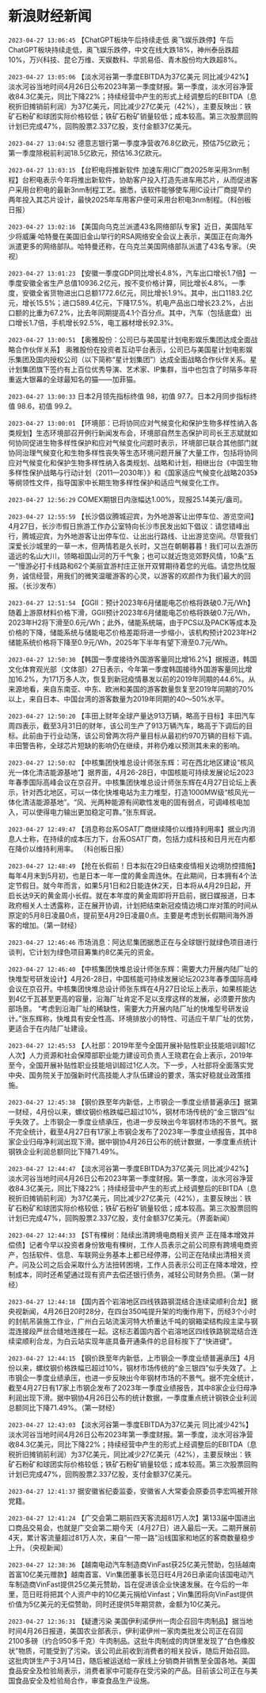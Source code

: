 # 新浪财经新闻
`2023-04-27 13:06:45` 【ChatGPT板块午后持续走低 奥飞娱乐跌停】午后ChatGPT板块持续走低，奥飞娱乐跌停，中文在线大跌18%，神州泰岳跌超10%，万兴科技、昆仑万维、天娱数科、华凯易佰、青木股份均大跌超8%。

`2023-04-27 13:05:06` 【淡水河谷第一季度EBITDA为37亿美元 同比减少42%】淡水河谷当地时间4月26日公布2023年第一季度财报。第一季度，淡水河谷净营收84.3亿美元，同比下降22%；持续经营中产生的形式上经调整后的EBITDA（息税折旧摊销前利润）为37亿美元，同比减少27亿美元（42%），主要反映出：铁矿石粉矿和球团实际价格较低；铁矿石粉矿销量较低；成本较高。第三次股票回购计划已完成47%，回购股票2.337亿股，支付金额37亿美元。

`2023-04-27 13:04:52` 德意志银行第一季度净营收76.8亿欧元，预估75亿欧元； 第一季度除税前利润18.5亿欧元，预估16.3亿欧元。

`2023-04-27 13:03:15` 【台积电将推新软件 加速车用IC厂商2025年采用3nm制程】台积电表示今年将推出新软件，协助客户投入打造先进车用芯片，从而促进客户采用台积电的最新3nm制程工艺。据悉，该软件能够使车用IC设计厂商提早约两年投入其芯片设计，最快2025年车用客户便可采用台积电3nm制程。（科创板日报）

`2023-04-27 13:02:16` 【美国向乌克兰派遣43名网络部队专家】近日，美国陆军少将威廉·哈特曼在美国旧金山举行的RSA网络安全会议上表示，美国正在向海外派遣更多的网络部队。哈特曼还称，在乌克兰美国网络部队派遣了43名专家。（央视）

`2023-04-27 13:01:23` 【安徽一季度GDP同比增长4.8%，汽车出口增长1.7倍】一季度安徽全省生产总值10936.2亿元，按不变价格计算，同比增长4.8%。一季度，安徽全省货物进出口总额1772.6亿元，同比增长1.9%。其中，出口1183.2亿元，增长15.5%；进口589.4亿元，下降17.5%。机电产品出口增长23.2%，占出口额的比重为67.2%，比去年同期提高4.1个百分点。其中，汽车（包括底盘）出口增长1.7倍，手机增长92.5%，电工器材增长92.3%。

`2023-04-27 13:00:51` 【奥雅股份：公司已与美国星计划电影娱乐集团达成全面战略合作伙伴关系】 奥雅股份在投资者互动平台表示，公司已与美国星计划电影娱乐集团及国内授权公司（以下简称“星计划集团”）达成全面战略合作伙伴关系。星计划集团旗下签约有上百位优秀导演、艺术家、IP集群，当中也包含了时隔多年将重返大银幕的全球最知名的猫——加菲猫。

`2023-04-27 13:00:33` 日本2月领先指标终值 98，初值 97.7。日本2月同步指标终值 98.6，初值 99.2。

`2023-04-27 13:00:01` 【环境部：已将协同应对气候变化和保护生物多样性纳入各类规划】生态环境部召开例行新闻发布会，环境部自然生态保护司司长王志斌就如何协同促进生物多样性保护和应对气候变化问题时表示，环境部已联合其他部门就协同治理气候变化和生物多样性丧失等生态环境问题开展了大量工作，包括将协同应对气候变化和保护生物多样性纳入各类规划、战略和计划，相继出台《中国生物多样性保护战略与行动计划（2011—2030年）》和《国家适应气候变化战略2035》等纲领性文件，指导国家中长期生物多样性保护和适应气候变化工作。

`2023-04-27 12:56:29` COMEX期银日内涨幅达1.00%，现报25.14美元/盎司。

`2023-04-27 12:55:59` 【长沙倡议腾城迎宾，为外地游客让出停车位、游览空间】4月27日，长沙市假日旅游工作办公室特向长沙市民发出如下倡议：请您错峰出行，腾城迎宾，为外地游客让出停车位、让出出行路线、让出游览空间。尽管我们深爱长沙城里的一草一木，但两情若是久长时，又岂在朝朝暮暮！我们可以去游历遥远的名山大川，领略祖国山河的万千气象；也可以就近饱览郊野风情，10条“五一”慢游必打卡线路和62个美丽宜游村庄正张开双臂期待着您的光临。请您热忱服务，诚信经营，用我们的微笑温暖游客的心灵，以游客的欢颜作为我们最大的回报。（长沙发布）

`2023-04-27 12:51:54` 【GGII：预计2023年6月储能电芯价格将跌破0.7元/Wh】随着上游原材料价格下滑，GGII预计2023年6月储能电芯价格将跌破0.7元/Wh，2023年H2将下滑至0.6元/Wh；此外，储能系统端，由于PCS以及PACK等成本及价格的下降，储能系统与储能电芯价格差距将进一步缩小，该机构预计2023年H2储能系统价格将下降至0.9元/Wh，2025年下半年有望下滑至0.7元/Wh。

`2023-04-27 12:50:30` 【韩国一季度接待外国游客量同比增16.2%】据报道，韩国文化体育观光部（文体部）27日表示，今年第一季度韩国接待外国游客量同比增加16.2%，为171万多人次，恢复到新冠疫情暴发以前的2019年同期的44.6%。从来源地看，来自东南亚、中东、欧洲和美国的游客数量恢复至2019年同期的70%以上，来自日本、中国台湾的游客数量为2019年同期的40～50%水平。

`2023-04-27 12:50:20` 【丰田上财年全球产量达913万辆，略高于目标】丰田汽车周四表示，截至3月31日的财年，该公司生产了913万辆汽车，略高于下调后的目标。此前由于行业动荡，该公司曾两次将产量目标从最初约970万辆的目标下调。丰田警告称，全球芯片短缺的影响仍在继续，并称仍难以预测其未来的影响。

`2023-04-27 12:50:02` 【中核集团快堆总设计师张东辉：可在西北地区建设“核风光一体化清洁能源基地”】据界面，4月26-28日，中国核能可持续发展论坛2023年春季国际高峰会议在京召开。中核集团快堆总设计师张东辉在4月27日论坛上表示，针对西北地区，可以一体化快堆电站为主力堆型，打造1000MW级“核风光一体化清洁能源基地”。“风、光两种能源有间歇性发电的固有弱点，可调峰核电加入，可以使得电力输出更加稳定可靠。”张东辉说。

`2023-04-27 12:49:47` 【消息称台系OSAT厂商继续降价以维持利用率】据业内消息人士称，在持续的成本压力下，台系OSAT厂商，包括力成科技和日月光在内都在降价以维持利用率。 （科创板日报）

`2023-04-27 12:48:49` 【抢在长假前！日本拟在29日结束疫情相关边境防控措施】每年4月末到5月初，也是日本一年一度的黄金周连休。在此期间，日本拥有4个法定节假日。就今年而言，如果5月1日和2日能连休2天，日本将从4月29日起，开启长达9天的黄金周小长假。就在本年度的黄金周即将开启前，据日媒报道，日本政府相关人士透露称，正在展开协调，计划把结束新冠疫情边境口岸对策的时间从原定的5月8日凌晨0点，提前至4月29日凌晨0点。主要是考虑到长假期间海外游客的增加。（第一财经）

`2023-04-27 12:46:46` 市场消息：阿达尼集团据悉正在与全球银行就绿色项目进行谈判，它计划为绿色项目筹集约8亿美元的资金。

`2023-04-27 12:46:40` 【中核集团快堆总设计师张东辉：需要大力开展内陆厂址的快堆型号研发设计】4月26-28日，中国核能可持续发展论坛2023年春季国际高峰会议在京召开。中核集团快堆总设计师张东辉在4月27日论坛上表示，如果核能达到4亿千瓦甚至更高的容量，沿海厂址肯定不足以支撑这样的发展，必须要开放内部场景。 “考虑到沿海厂址的稀缺性，需要大力开展内陆厂址的快堆型号研发设计。”张东辉称，快堆具有安全性高、环境排放小的特性、可适应干旱厂址的优势，更适合于在内陆厂址建设。

`2023-04-27 12:45:53` 【人社部：2019年至今全国开展补贴性职业技能培训超1亿人次】人力资源和社会保障部职业能力建设司负责人王晓君在会上表示，2019年至今，全国开展补贴性职业技能培训超过1亿人次。下一步，人社部将全面落实党中央、国务院关于加强新时代高技能人才队伍建设的要求，落实好稳就业政策措施。

`2023-04-27 12:45:38` 【钢价跌至年内新低，上市钢企一季度业绩普遍承压】据第一财经，4月份以来，螺纹钢价格跌幅已超过10%，钢材市场传统的“金三银四”似乎失效了。上市钢企一季度业绩承压，也进一步反映出今年钢材市场的不景气。据不完全统计，截至4月27日有17家上市钢企发布了2023年一季度业绩报告，其中8家企业归母净利润出现下滑。据中钢协4月26日公布的统计数据，一季度重点统计钢铁企业利润总额同比下降71.49%。

`2023-04-27 12:44:47` 【淡水河谷第一季度EBITDA为37亿美元 同比减少42%】 淡水河谷当地时间4月26日公布2023年第一季度财报。第一季度，淡水河谷净营收84.3亿美元，同比下降22%；持续经营中产生的形式上经调整后的EBITDA（息税折旧摊销前利润）为37亿美元，同比减少27亿美元（42%），主要反映出：铁矿石粉矿和球团实际价格较低；铁矿石粉矿销量较低；成本较高。第三次股票回购计划已完成47%，回购股票2.337亿股，支付金额37亿美元。（界面新闻）

`2023-04-27 12:44:33` 【ST有棵树：陆续出清跨境电商相关资产 正在降本增效并偿债】记者今早以投资者身份致电有棵树，工作人员表示之前公司原有跨境电商资产，包括软件、信息、车联网业务基本上都已经停滞，公司正在陆续出清相关资产。问及公司之后会采取什么方法扭转困境，工作人员表示公司正在降本增效，控制成本，同时还希望通过现有资产去偿还银行债务，减轻公司财务负担。（第一财经）

`2023-04-27 12:44:18` 【国内首个岩溶地区四线铁路钢混结合连续梁顺利合龙】据央视新闻，4月26日20时28分，在四台350吨提升架的均衡作用下，历经3个小时的封航吊装施工作业，广州白云站流溪河特大桥重达千吨的钢箱梁结构段主梁与钢混连接段严丝合缝地连接在一起。这标志着国内首个岩溶地区四线铁路钢混结合连续梁顺利合龙，为白云站实现年底具备开通条件的总目标按下了“快进键”。

`2023-04-27 12:44:15` 【钢价跌至年内新低，上市钢企一季度业绩普遍承压】4月份以来，螺纹钢价格跌幅已超过10%，钢材市场传统的“金三银四”似乎失效了。上市钢企一季度业绩承压，也进一步反映出今年钢材市场的不景气。据不完全统计，截至4月27日有17家上市钢企发布了2023年一季度业绩报告，其中8家企业归母净利润出现下滑。据中钢协4月26日公布的统计数据，一季度重点统计钢铁企业利润总额同比下降71.49%。（第一财经）

`2023-04-27 12:43:03` 【淡水河谷第一季度EBITDA为37亿美元 同比减少42%】淡水河谷当地时间4月26日公布2023年第一季度财报。第一季度，淡水河谷净营收84.3亿美元，同比下降22%；持续经营中产生的形式上经调整后的EBITDA（息税折旧摊销前利润）为37亿美元，同比减少27亿美元（42%），主要反映出：铁矿石粉矿和球团实际价格较低；铁矿石粉矿销量较低；成本较高。第三次股票回购计划已完成47%，回购股票2.337亿股，支付金额37亿美元。

`2023-04-27 12:41:37` 据安徽省纪委监委，安徽省人大常委会原委员李宏鸣被开除党籍。

`2023-04-27 12:41:24` 【广交会第二期前四天客流超81万人次】第133届中国进出口商品交易会，也就是广交会第二期今天（4月27日）进入最后一天。二期开展前4天，累计客流量超过81万人次，来自“一带一路”沿线国家和地区的客商数量稳步上升。（央视新闻）

`2023-04-27 12:38:36` 【越南电动汽车制造商VinFast获25亿美元赞助，包括越南首富10亿美元赠款】越南首富、Vin集团董事长范日旺4月26日承诺向该国电动汽车制造商VinFast提供25亿美元赞助，旨在促进该企业快速发展。在今后的一年里，范日旺将把其个人资产中的10亿美元捐给Vinfast；Vin集团将向VinFast提供价值为5亿美元的无偿赞助，同时还提供5年期贷款，金额为10亿美元。

`2023-04-27 12:36:31` 【疑遭污染 美国伊利诺伊州一肉企召回牛肉制品】据当地时间4月26日报道，美国农业部表示，伊利诺伊州一家肉类批发公司正在召回2100多磅（约合950多千克）牛肉制品。这批牛肉制成的肉饼里发现了“白色橡胶状”物质，可能受到了污染。该公司此前收到消费者的相关投诉，随后开始召回。这批肉饼生产于3月14日，随后被运送给一家线上分销商并销售至全国各地。美国食品安全及检验局表示，消费者家中可能存在受污染的产品。目前该公司正在与美国食品安全及检验局合作，审查食品生产设施。

